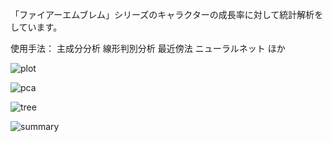 「ファイアーエムブレム」シリーズのキャラクターの成長率に対して統計解析をしています。

使用手法：
主成分分析
線形判別分析
最近傍法
ニューラルネット
ほか

![plot](https://camo.qiitausercontent.com/04a6bf681c94dcb527b4c419cf9f62a5e55e9178/68747470733a2f2f71696974612d696d6167652d73746f72652e73332e61702d6e6f727468656173742d312e616d617a6f6e6177732e636f6d2f302f3238383132352f39333735376131632d376464352d363739622d376633302d3966303338653963616235622e706e67)

![pca](https://camo.qiitausercontent.com/2b103ff0bb1c73307823ba62c445c0ca24aaad2a/68747470733a2f2f71696974612d696d6167652d73746f72652e73332e61702d6e6f727468656173742d312e616d617a6f6e6177732e636f6d2f302f3238383132352f36633934353838642d616566632d376130632d623362372d6132356639343164363963622e706e67)

![tree](https://camo.qiitausercontent.com/2d034d15e669e64fb54f1734cc1585da9be08cc5/68747470733a2f2f71696974612d696d6167652d73746f72652e73332e61702d6e6f727468656173742d312e616d617a6f6e6177732e636f6d2f302f3238383132352f36616536323937342d396433652d303538302d353333312d3261633566636161303861652e706e67)

![summary](https://camo.qiitausercontent.com/499a119188754558534f2aab1304fd212e858d5f/68747470733a2f2f71696974612d696d6167652d73746f72652e73332e61702d6e6f727468656173742d312e616d617a6f6e6177732e636f6d2f302f3238383132352f65366264303963342d313735332d383338632d383930652d6165303530333365303465632e706e67)